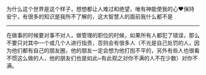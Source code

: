 为什么这个世界是这个样子，想想都让人难过和绝望，唯有神能使我的心❤保持安宁，有很多的知识是我所不了解的，这大智慧人的面前我什么都不是
___
在做事的时候要对事不对人，做管理的职位的时候，如果所有人都犯了错误，那么不要只对其中一个或几个人进行指责，否则会有很多人（不光是自己处罚的人，因为他们都有自己的朋友圈，他的朋友一定会想为他打抱不平的，另外有些人也很看不惯这么做的人，他的朋友们也是如此~有此观之对你不满的人不在少数）对你不满。